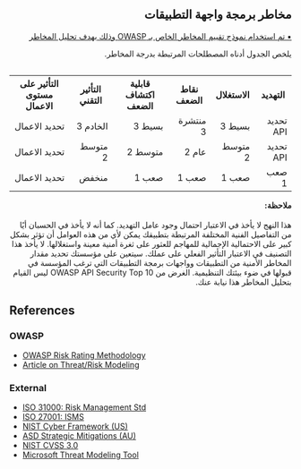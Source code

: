 <h2 dir='rtl' align='right'>مخاطر برمجة واجهة التطبيقات</h2> </p>

[<p dir='rtl' align='right'>▪️ تم استخدام نموذج تقييم المخاطر الخاص بـ OWASP وذلك بهدف تحليل المخاطر  </p> ](0x03-introduction.md) </p>

<p dir='rtl' align='right'>يلخص الجدول أدناه المصطلحات المرتبطة بدرجة المخاطر. </p> 
 
 

  <table dir='rtl' align="right">  
  <tr>
    <th>التهديد </th>
    <th> الاستغلال </th>
    <th> نقاط الضعف </th>
    <th> قابلية اكتشاف الضعف </th>
    <th> التأثير التقني </th>
    <th> التأثير على مستوى الاعمال </th>
    <tr>
</tr> 
    <tr>    
<td> تحديد API  </td> 
<td> بسيط  3 </td> 
<td> منتشرة 3 </td> 
<td> بسيط  3 </td> 
<td> الخادم  3 </td> 
<td> تحديد الاعمال </td>
  </tr>  
      <tr>
<td> تحديد API </td> 
<td> متوسط  2 </td> 
<td> عام   2 </td> 
<td> متوسط   2 </td> 
<td> متوسط   2  </td> 
<td> تحديد الاعمال </td> 
  </tr>  
      <tr>
<td> صعب  1 </td> 
<td> صعب   1 </td> 
<td> صعب  1 </td> 
<td> صعب   1 </td> 
<td> منخفض </td> 
<td> تحديد الاعمال </td> 
   </tr>
  </table>  






























<h4 dir='rtl' align='right'>ملاحظة: </h4> </p>

<p dir='rtl' align='right'> هذا النهج لا يأخذ في الاعتبار احتمال وجود عامل التهديد. كما أنه لا يأخذ في الحسبان أيًا من التفاصيل الفنية المختلفة المرتبطة بتطبيقك يمكن لأي من هذه العوامل أن تؤثر بشكل كبير على الاحتمالية الإجمالية للمهاجم للعثور على ثغرة أمنية معينة واستغلالها. لا يأخذ هذا التصنيف في الاعتبار التأثير الفعلي على عملك. سيتعين على مؤسستك تحديد مقدار المخاطر الأمنية من التطبيقات وواجهات برمجة التطبيقات التي ترغب المؤسسة في قبولها في ضوء بيئتك التنظيمية. الغرض من OWASP API Security Top 10 ليس القيام بتحليل المخاطر هذا نيابة عنك.



## References

### OWASP

* [OWASP Risk Rating Methodology][1]
* [Article on Threat/Risk Modeling][2]

### External

* [ISO 31000: Risk Management Std][3]
* [ISO 27001: ISMS][4]
* [NIST Cyber Framework (US)][5]
* [ASD Strategic Mitigations (AU)][6]
* [NIST CVSS 3.0][7]
* [Microsoft Threat Modeling Tool][8]

[1]: https://www.owasp.org/index.php/OWASP_Risk_Rating_Methodology
[2]: https://www.owasp.org/index.php/Threat_Risk_Modeling
[3]: https://www.iso.org/iso-31000-risk-management.html
[4]: https://www.iso.org/isoiec-27001-information-security.html
[5]: https://www.nist.gov/cyberframework
[6]: https://www.asd.gov.au/infosec/mitigationstrategies.htm
[7]: https://nvd.nist.gov/vuln-metrics/cvss/v3-calculator
[8]: https://www.microsoft.com/en-us/download/details.aspx?id=49168

